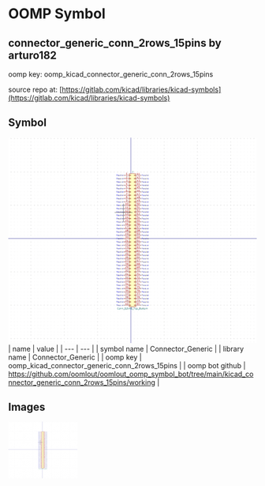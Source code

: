 # OOMP Symbol  
## connector_generic_conn_2rows_15pins  by arturo182  
  
oomp key: oomp_kicad_connector_generic_conn_2rows_15pins  
  
source repo at: [https://gitlab.com/kicad/libraries/kicad-symbols](https://gitlab.com/kicad/libraries/kicad-symbols)  
## Symbol  
  
[![working.png](working_600.png)](working.png)  
| name | value | 
| --- | --- | 
| symbol name | Connector_Generic | 
| library name | Connector_Generic | 
| oomp key | oomp_kicad_connector_generic_conn_2rows_15pins | 
| oomp bot github | https://github.com/oomlout/oomlout_oomp_symbol_bot/tree/main/kicad_connector_generic_conn_2rows_15pins/working | 
## Images  
  
[![working.png](working_140.png)](working.png)  
